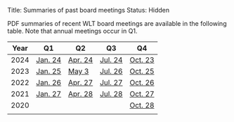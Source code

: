 Title: Summaries of past board meetings
Status: Hidden

PDF summaries of recent WLT board meetings are available in the
following table.  Note that annual meetings occur in Q1.

| Year | Q1                                      | Q2                                      | Q3                                      | Q4                                      |
| ---- | ----                                    | ----                                    | ----                                    | ----                                    |
| 2024 | [Jan. 24]({static}/pdfs/2024-01-24.pdf) | [Apr. 24]({static}/pdfs/2024-04-24.pdf) | [Jul. 24]({static}/pdfs/2024-07-24.pdf) | [Oct. 23]({static}/pdfs/2024-10-23.pdf) |
| 2023 | [Jan. 25]({static}/pdfs/2023-01-25.pdf) | [May  3]({static}/pdfs/2023-05-03.pdf)  | [Jul. 26]({static}/pdfs/2023-07-26.pdf) | [Oct. 25]({static}/pdfs/2023-10-25.pdf) |
| 2022 | [Jan. 26]({static}/pdfs/2022-01-26.pdf) | [Apr. 27]({static}/pdfs/2022-04-27.pdf) | [Jul. 27]({static}/pdfs/2022-07-27.pdf) | [Oct. 26]({static}/pdfs/2022-10-26.pdf) |
| 2021 | [Jan. 27]({static}/pdfs/2021-01-27.pdf) | [Apr. 28]({static}/pdfs/2021-04-28.pdf) | [Jul. 28]({static}/pdfs/2021-07-28.pdf) | [Oct. 27]({static}/pdfs/2021-10-27.pdf) |
| 2020 |                                         |                                         |                                         | [Oct. 28]({static}/pdfs/2020-10-28.pdf) |
|      |                                         |                                         |                                         |                                         |
